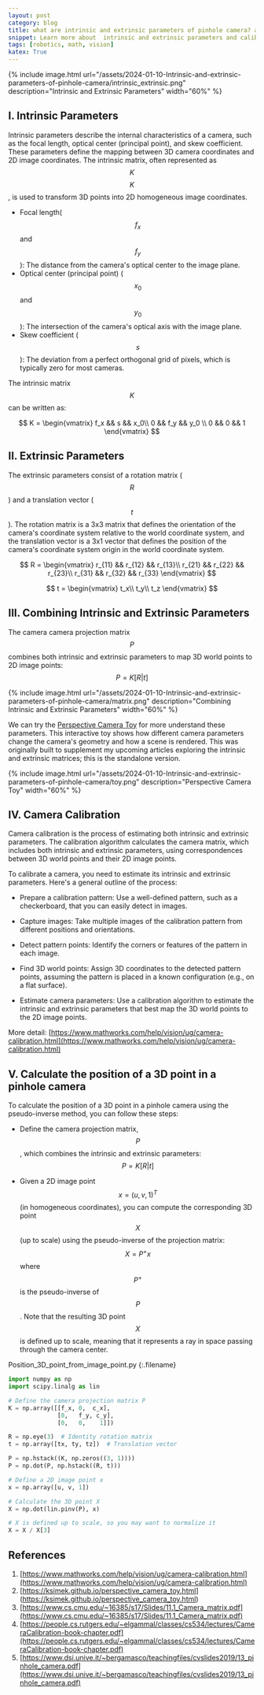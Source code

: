 ```yaml
---
layout: post
category: blog
title: what are intrinsic and extrinsic parameters of pinhole camera? and How to using it in camera calibration?
snippet: Learn more about  intrinsic and extrinsic parameters and calibration camera
tags: [robotics, math, vision]
katex: True
---
```


{% include image.html url="/assets/2024-01-10-Intrinsic-and-extrinsic-parameters-of-pinhole-camera/intrinsic_extrinsic.png" description="Intrinsic and Extrinsic Parameters" width="60%" %}

## I. Intrinsic Parameters

Intrinsic parameters describe the internal characteristics of a camera, such as the focal length, optical center (principal point), and skew coefficient. These parameters define the mapping between 3D camera coordinates and 2D image coordinates. The intrinsic matrix, often represented as  $$K$$
$$K$$, is used to transform 3D points into 2D homogeneous image coordinates.

- Focal length($$f_x$$ and $$f_y$$): The distance from the camera's optical center to the image plane.
- Optical center (principal point) ($$x_0$$ and $$y_0$$): The intersection of the camera's optical axis with the image plane.
- Skew coefficient ($$s$$): The deviation from a perfect orthogonal grid of pixels, which is typically zero for most cameras.

The intrinsic matrix $$K$$ can be written as:

$$
K = \begin{vmatrix}
f_x && s && x_0\\
0 && f_y && y_0 \\
0 && 0 && 1
\end{vmatrix}
$$

## II. Extrinsic Parameters

The extrinsic parameters consist of a rotation matrix ($$R$$) and a translation vector ($$t$$). The rotation matrix is a 3x3 matrix that defines the orientation of the camera's coordinate system relative to the world coordinate system, and the translation vector is a 3x1 vector that defines the position of the camera's coordinate system origin in the world coordinate system.

$$
R = \begin{vmatrix}
r_{11} && r_{12} && r_{13}\\
r_{21} && r_{22} && r_{23}\\
r_{31} && r_{32} && r_{33}
\end{vmatrix}
$$

$$
t = \begin{vmatrix}
t_x\\
t_y\\
t_z
\end{vmatrix}
$$

## III. Combining Intrinsic and Extrinsic Parameters

The camera camera projection matrix $$P$$ combines both intrinsic and extrinsic parameters to map 3D world points to 2D image points:
$$ P = K[R|t]$$ 

{% include image.html url="/assets/2024-01-10-Intrinsic-and-extrinsic-parameters-of-pinhole-camera/matrix.png" description="Combining Intrinsic and Extrinsic Parameters" width="60%" %}

We can try the [Perspective Camera Toy](https://ksimek.github.io/perspective_camera_toy.html) for more understand these parameters.
This interactive toy shows how different camera parameters change the camera's geometry and how a scene is rendered. This was originally built to supplement my upcoming articles exploring the intrinsic and extrinsic matrices; this is the standalone version. 

{% include image.html url="/assets/2024-01-10-Intrinsic-and-extrinsic-parameters-of-pinhole-camera/toy.png" description="Perspective Camera Toy" width="60%" %}

## IV. Camera Calibration

Camera calibration is the process of estimating both intrinsic and extrinsic parameters. The calibration algorithm calculates the camera matrix, which includes both intrinsic and extrinsic parameters, using correspondences between 3D world points and their 2D image points.

To calibrate a camera, you need to estimate its intrinsic and extrinsic parameters. Here's a general outline of the process:
- Prepare a calibration pattern: Use a well-defined pattern, such as a checkerboard, that you can easily detect in images.

- Capture images: Take multiple images of the calibration pattern from different positions and orientations.

- Detect pattern points: Identify the corners or features of the pattern in each image.

- Find 3D world points: Assign 3D coordinates to the detected pattern points, assuming the pattern is placed in a known configuration (e.g., on a flat surface).

- Estimate camera parameters: Use a calibration algorithm to estimate the intrinsic and extrinsic parameters that best map the 3D world points to the 2D image points.

More detail: 
[https://www.mathworks.com/help/vision/ug/camera-calibration.html](https://www.mathworks.com/help/vision/ug/camera-calibration.html)

## V. Calculate the position of a 3D point in a pinhole camera 

To calculate the position of a 3D point in a pinhole camera using the pseudo-inverse method, you can follow these steps:

-  Define the camera projection matrix, $$P$$ , which combines the intrinsic and extrinsic parameters:
$$ P = K[R|t]$$ 

- Given a 2D image point $$x = (u,v, 1)^T$$ (in homogeneous coordinates), you can compute the corresponding 3D point 
$$X$$ (up to scale) using the pseudo-inverse of the projection matrix:
$$ X = P^+ x $$  where $$P^+$$ is the pseudo-inverse of $$P$$. Note that the resulting 3D point 
$$X$$ is defined up to scale, meaning that it represents a ray in space passing through the camera center.

Position_3D_point_from_image_point.py
{:.filename}
```python
import numpy as np
import scipy.linalg as lin

# Define the camera projection matrix P
K = np.array([[f_x, 0,  c_x],
              [0,   f_y, c_y],
              [0,   0,    1]])

R = np.eye(3)  # Identity rotation matrix
t = np.array([tx, ty, tz])  # Translation vector

P = np.hstack((K, np.zeros((3, 1))))
P = np.dot(P, np.hstack((R, t)))

# Define a 2D image point x
x = np.array([u, v, 1])

# Calculate the 3D point X
X = np.dot(lin.pinv(P), x)

# X is defined up to scale, so you may want to normalize it
X = X / X[3]
```

## References
1. [https://www.mathworks.com/help/vision/ug/camera-calibration.html](https://www.mathworks.com/help/vision/ug/camera-calibration.html)
2. [https://ksimek.github.io/perspective_camera_toy.html] (https://ksimek.github.io/perspective_camera_toy.html)
3. [https://www.cs.cmu.edu/~16385/s17/Slides/11.1_Camera_matrix.pdf](https://www.cs.cmu.edu/~16385/s17/Slides/11.1_Camera_matrix.pdf)
4. [https://people.cs.rutgers.edu/~elgammal/classes/cs534/lectures/CameraCalibration-book-chapter.pdf](https://people.cs.rutgers.edu/~elgammal/classes/cs534/lectures/CameraCalibration-book-chapter.pdf)
5. [https://www.dsi.unive.it/~bergamasco/teachingfiles/cvslides2019/13_pinhole_camera.pdf](https://www.dsi.unive.it/~bergamasco/teachingfiles/cvslides2019/13_pinhole_camera.pdf)